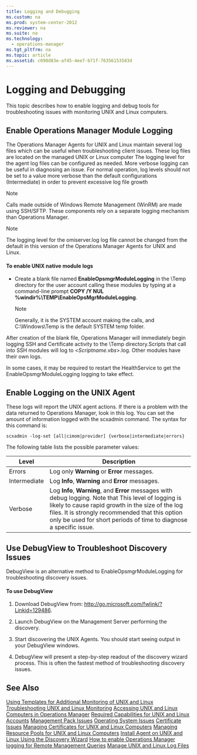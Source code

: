 ```yaml
---
title: Logging and Debugging
ms.custom: na
ms.prod: system-center-2012
ms.reviewer: na
ms.suite: na
ms.technology: 
  - operations-manager
ms.tgt_pltfrm: na
ms.topic: article
ms.assetid: c098d83e-af45-4ee7-b71f-76356153583d
---
```

# Logging and Debugging
This topic describes how to enable logging and debug tools for troubleshooting issues with monitoring UNIX and Linux computers.

## Enable Operations Manager Module Logging
The Operations Manager Agents for UNIX and Linux maintain several log files which can be useful when troubleshooting client issues. These log files are located on the managed UNIX or Linux computer The logging level for the agent log files can be configured as needed. More verbose logging can be useful in diagnosing an issue. For normal operation, log levels should not be set to a value more verbose than the default configurations \(Intermediate\) in order to prevent excessive log file growth

> [!NOTE]
> Calls made outside of Windows Remote Management \(WinRM\) are made using SSH\/SFTP. These components rely on a separate logging mechanism than Operations Manager.

> [!NOTE]
> The logging level for the omiserver.log log file cannot be changed from the default in this version of the Operations Manager Agents for UNIX and Linux.

#### To enable UNIX native module logs

-   Create a blank file named **EnableOpsmgrModuleLogging** in the \\Temp directory for the user account calling these modules by typing at a command\-line prompt **COPY \/Y NUL %windir%\\TEMP\\EnableOpsMgrModuleLogging**.

    > [!NOTE]
    > Generally, it is the SYSTEM account making the calls, and C:\\Windows\\Temp is the default SYSTEM temp folder.

After creation of the blank file, Operations Manager will immediately begin logging SSH and Certificate activity to the \\Temp directory.Scripts that call into SSH modules will log to <*Scriptname.vbs*>.log. Other modules have their own logs.

In some cases, it may be required to restart the HealthService to get the EnableOpsmgrModuleLogging logging to take effect.

## Enable Logging on the UNIX Agent
These logs will report the UNIX agent actions. If there is a problem with the data returned to Operations Manager, look in this log. You can set the amount of information logged with the scxadmin command. The syntax for this command is:

`scxadmin -log-set [all|cimom|provider] {verbose|intermediate|errors}`

The following table lists the possible parameter values:

|Level|Description|
|---------|---------------|
|Errors|Log only **Warning** or **Error** messages.|
|Intermediate|Log **Info**, **Warning** and **Error** messages.|
|Verbose|Log **Info**, **Warning**, and **Error** messages with debug logging. Note that This level of logging is likely to cause rapid growth in the size of the log files.  It is strongly recommended that this option only be used for short periods of time to diagnose a specific issue.|

## Use DebugView to Troubleshoot Discovery Issues
DebugView is an alternative method to EnableOpsmgrModuleLogging for troubleshooting discovery issues.

#### To use DebugView

1.  Download DebugView from: [http:\/\/go.microsoft.com\/fwlink\/?Linkid\=129486](http://go.microsoft.com/fwlink/?Linkid=129486).

2.  Launch DebugView on the Management Server performing the discovery.

3.  Start discovering the UNIX Agents. You should start seeing output in your DebugView windows.

4.  DebugView will present a step\-by\-step readout of the discovery wizard process. This is often the fastest method of troubleshooting discovery issues.

## See Also
[Using Templates for Additional Monitoring of UNIX and Linux](./Using-Templates-for-Additional-Monitoring-of-UNIX-and-Linux.md)
[Troubleshooting UNIX and Linux Monitoring](./Troubleshooting-UNIX-and-Linux-Monitoring.md)
[Accessing UNIX and Linux Computers in Operations Manager](./Accessing-UNIX-and-Linux-Computers-in-Operations-Manager.md)
[Required Capabilities for UNIX and Linux Accounts](./Required-Capabilities-for-UNIX-and-Linux-Accounts.md)
[Management Pack Issues](./Management-Pack-Issues.md)
[Operating System Issues](./Operating-System-Issues.md)
[Certificate Issues](./Certificate-Issues.md)
[Managing Certificates for UNIX and Linux Computers](./Managing-Certificates-for-UNIX-and-Linux-Computers.md)
[Managing Resource Pools for UNIX and Linux Computers](./Managing-Resource-Pools-for-UNIX-and-Linux-Computers.md)
[Install Agent on UNIX and Linux Using the Discovery Wizard](./Install-Agent-on-UNIX-and-Linux-Using-the-Discovery-Wizard.md)
[How to enable Operations Manager logging for Remote Management Queries](./How-to-enable-Operations-Manager-logging-for-Remote-Management-Queries.md)
[Manage UNIX and Linux Log Files](./Manage-UNIX-and-Linux-Log-Files.md)


